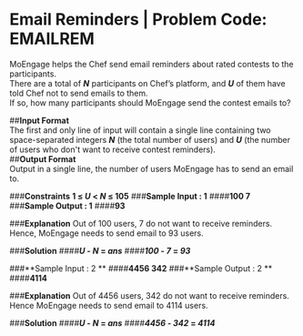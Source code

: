 # Email Reminders | Problem Code: EMAILREM


MoEngage helps the Chef send email reminders about rated contests to the participants.<br/>
There are a total of **_N_** participants on Chef’s platform, and **_U_** of them have told Chef not to send emails to them.<br/>
If so, how many participants should MoEngage send the contest emails to?<br/>

##**Input Format**<br/>
The first and only line of input will contain a single line containing two space-separated integers ***N*** (the total number of users) and ***U*** (the number of users who don't want to receive contest reminders).<br/>
##**Output Format**<br/>
Output in a single line, the number of users MoEngage has to send an email to.<br/>

###**Constraints**
**1 ≤ _U_ < _N_ ≤ 105**
###**Sample Input : 1**
####**100 7**
###**Sample Output : 1** 
####**93**

###**Explanation**
Out of 100 users, 7 do not want to receive reminders. Hence, MoEngage needs to send email to 93 users.

###**Solution**
####**_U_ - _N_ = _ans_**
####**_100_ - _7_ = _93_**

###**Sample Input : 2 **
####**4456 342**
###**Sample Output : 2 **
####**4114**

###**Explanation**
Out of 4456 users, 342 do not want to receive reminders. Hence MoEngage needs to send email to 4114 users.

###**Solution**
####**_U_ - _N_ = _ans_**
####**_4456_ - _342_ = _4114_**
